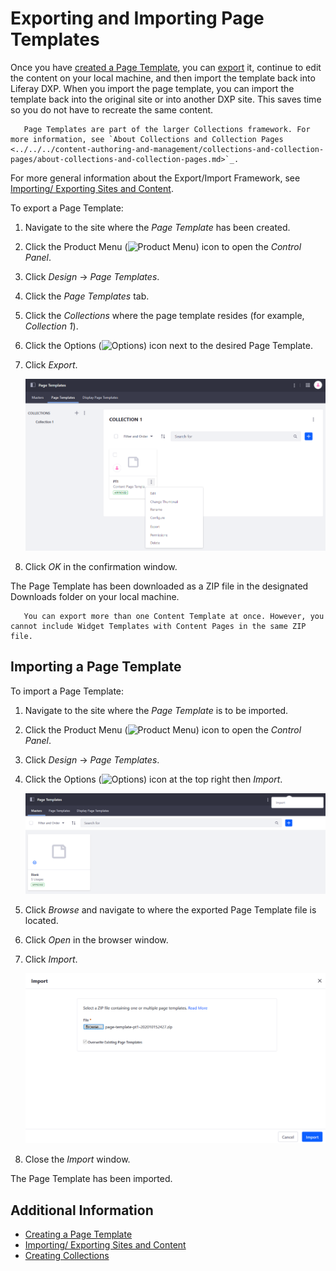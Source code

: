 # Exporting and Importing Page Templates

Once you have [created a Page Template](./creating-a-page-template.md), you can [export](../../building-sites/importing-exporting-pages-and-content.md) it, continue to edit the content on your local machine, and then import the template back into Liferay DXP. When you import the page template, you can import the template back into the original site or into another DXP site. This saves time so you do not have to recreate the same content.

```tip::
   Page Templates are part of the larger Collections framework. For more information, see `About Collections and Collection Pages <../../../content-authoring-and-management/collections-and-collection-pages/about-collections-and-collection-pages.md>`_.
```

For more general information about the Export/Import Framework, see [Importing/ Exporting Sites and Content](../../building-sites/importing-exporting-pages-and-content.md).

To export a Page Template:

1. Navigate to the site where the _Page Template_ has been created.
1. Click the Product Menu (![Product Menu](../../../images/icon-product-menu.png)) icon to open the _Control Panel_.
1. Click _Design_ &rarr; _Page Templates_.
1. Click the _Page Templates_ tab.
1. Click the _Collections_ where the page template resides (for example, _Collection 1_).
1. Click the Options (![Options](../../../images/icon-options.png)) icon next to the desired Page Template.
1. Click _Export_.

    ![Click Export to export your Page Template as a Zip.](./exporting-and-importing-page-templates/images/01.png)

1. Click _OK_ in the confirmation window.

The Page Template has been downloaded as a ZIP file in the designated Downloads folder on your local machine.

```tip::
   You can export more than one Content Template at once. However, you cannot include Widget Templates with Content Pages in the same ZIP file.
```

## Importing a Page Template

To import a Page Template:

1. Navigate to the site where the _Page Template_ is to be imported.
1. Click the Product Menu (![Product Menu](../../../images/icon-product-menu.png)) icon to open the _Control Panel_.
1. Click _Design_ &rarr; _Page Templates_.
1. Click the Options (![Options](../../../images/icon-options.png)) icon at the top right then _Import_.

    ![The Import function is located at the top right Options menu.](./exporting-and-importing-page-templates/images/02.png)

1. Click _Browse_ and navigate to where the exported Page Template file is located.
1. Click _Open_ in the browser window.
1. Click _Import_.

    ![Page Templates are imported as ZIP files.](./exporting-and-importing-page-templates/images/03.png)

1. Close the _Import_ window.

The Page Template has been imported.

## Additional Information

* [Creating a Page Template](./creating-a-page-template.md)
* [Importing/ Exporting Sites and Content](../../building-sites/importing-exporting-pages-and-content.md)
* [Creating Collections](../../../content-authoring-and-management/collections-and-collection-pages/creating-collections.md)
